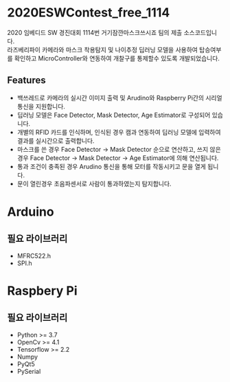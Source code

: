 # 2020ESWContest_free_1114
2020 임베디드 SW 경진대회 1114번 거기잠깐마스크쓰시죠 팀의 제출 소스코드입니다.<br>라즈베리파이 카메라와 마스크 착용탐지 및 나이추정 딥러닝 모델을 사용하여 탑승여부를 확인하고 MicroController와 연동하여 개찰구를 통제할수 있도록 개발되었습니다.

## Features
* 백쓰레드로 카메라의 실시간 이미지 출력 및 Arudino와 Raspberry Pi간의 시리얼 통신을 지원합니다.
* 딥러닝 모델은 Face Detector, Mask Detector, Age Estimator로 구성되어 있습니다.
* 개별의 RFID 카드를 인식하며, 인식된 경우 캠과 연동하여 딥러닝 모델에 입력하여 결과를 실시간으로 출력합니다.
* 마스크를 쓴 경우 Face Detector -> Mask Detector 순으로 연산하고, 쓰지 않은경우 Face Detector -> Mask Detector -> Age Estimator에 의해 연산됩니다.
* 통과 조건이 충족된 경우 Arudino 통신을 통해 모터를 작동시키고 문을 열게 됩니다.
* 문이 열린경우 초음파센서로 사람이 통과하였는지 탐지합니다.

# Arduino

## 필요 라이브러리

* MFRC522.h
* SPI.h
  
# Raspbery Pi

## 필요 라이브러리

* Python >= 3.7
* OpenCv >= 4.1
* Tensorflow >= 2.2
* Numpy
* PyQt5
* PySerial

  
